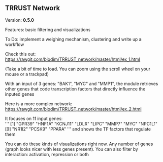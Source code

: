 ## TRRUST  Network

Version: **0.5.0**

Features: basic filtering and visualizations

To Do: implement a weighing mechanism, clustering and write up a workflow

Check this out:
https://rawgit.com/biodim/TRRUST_network/master/html/ex_1.html

(Take a bit of time to load. You can zoom using the scroll wheel on your mouse or a trackpad)

With an input of 3 genes: "BAK1", "MYC" and "MMP1", the module retrieves other genes that code transcription factors that directly influence the inputed genes

Here is a more complex network:
https://rawgit.com/biodim/TRRUST_network/master/html/ex_2.html

It focuses on 11 input genes:  
'''
[1] "GPR39"  "HNF1A"  "KCNJ11" "LDLR"   "LIPC"   "MMP7"   "MYC"    "NPC1L1"
[9] "NR1I2"  "PCSK9"  "PPARA" 
'''
and shows the TF factors that regulate them

You can do these kinds of visualizations right now. Any number of genes (graph looks nicer with less genes present). You can also filter by interaction: activation, repression or both
